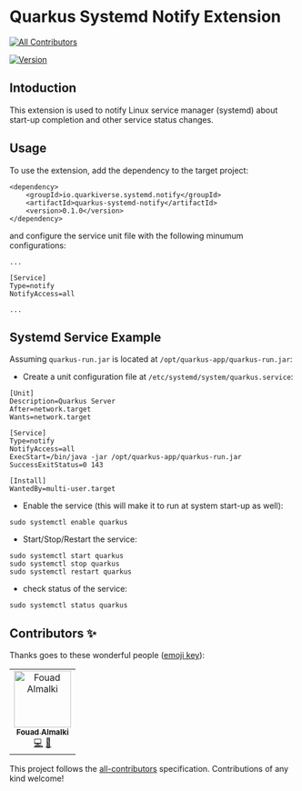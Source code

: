 # Quarkus Systemd Notify Extension

<!-- ALL-CONTRIBUTORS-BADGE:START - Do not remove or modify this section -->
[![All Contributors](https://img.shields.io/badge/all_contributors-1-orange.svg?style=flat-square)](#contributors-)
<!-- ALL-CONTRIBUTORS-BADGE:END -->

[![Version](https://img.shields.io/maven-central/v/io.quarkiverse.systemd.notify/quarkus-systemd-notify?logo=apache-maven&style=flat-square)](https://search.maven.org/artifact/io.quarkiverse.systemd.notify/quarkus-systemd-notify)

## Intoduction

This extension is used to notify Linux service manager (systemd) about start-up completion and other service status changes.

## Usage

To use the extension, add the dependency to the target project:

```
<dependency>
    <groupId>io.quarkiverse.systemd.notify</groupId>
    <artifactId>quarkus-systemd-notify</artifactId>
    <version>0.1.0</version>
</dependency>
```

and configure the service unit file with the following minumum configurations:

```
...

[Service]
Type=notify
NotifyAccess=all

...
```

## Systemd Service Example

Assuming `quarkus-run.jar` is located at `/opt/quarkus-app/quarkus-run.jar`:

- Create a unit configuration file at `/etc/systemd/system/quarkus.service`:

```
[Unit]
Description=Quarkus Server
After=network.target
Wants=network.target

[Service]
Type=notify
NotifyAccess=all
ExecStart=/bin/java -jar /opt/quarkus-app/quarkus-run.jar
SuccessExitStatus=0 143

[Install]
WantedBy=multi-user.target
```
- Enable the service (this will make it to run at system start-up as well):

```
sudo systemctl enable quarkus
```

- Start/Stop/Restart the service:

```
sudo systemctl start quarkus
sudo systemctl stop quarkus
sudo systemctl restart quarkus
```

- check status of the service:

```
sudo systemctl status quarkus
```

## Contributors ✨

Thanks goes to these wonderful people ([emoji key](https://allcontributors.org/docs/en/emoji-key)):

<!-- ALL-CONTRIBUTORS-LIST:START - Do not remove or modify this section -->
<!-- prettier-ignore-start -->
<!-- markdownlint-disable -->
<table>
  <tbody>
    <tr>
      <td align="center"><a href="https://fouad.io"><img src="https://avatars.githubusercontent.com/u/1194488?v=4?s=100" width="100px;" alt="Fouad Almalki"/><br /><sub><b>Fouad Almalki</b></sub></a><br /><a href="https://github.com/quarkiverse/quarkus-systemd-notify/commits?author=Eng-Fouad" title="Code">💻</a> <a href="#maintenance-Eng-Fouad" title="Maintenance">🚧</a></td>
    </tr>
  </tbody>
</table>

<!-- markdownlint-restore -->
<!-- prettier-ignore-end -->

<!-- ALL-CONTRIBUTORS-LIST:END -->

This project follows the [all-contributors](https://github.com/all-contributors/all-contributors) specification. Contributions of any kind welcome!
